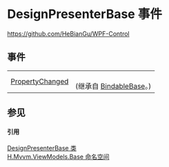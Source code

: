 # DesignPresenterBase 事件
https://github.com/HeBianGu/WPF-Control



## 事件
<table>
<tr>
<td><a href="bd7ae655-1278-f2bf-6f7c-43023ee1c861">PropertyChanged</a></td>
<td><br />(继承自 <a href="360d8001-5c49-3ab8-4aca-1d47bb7fdebe">BindableBase</a>。)</td></tr>
</table>

## 参见


#### 引用
<a href="8ba16f24-5efb-6ddb-6317-1c8d25d5fe9b">DesignPresenterBase 类</a>  
<a href="1a39445a-2086-c1ca-7c41-28cbba243517">H.Mvvm.ViewModels.Base 命名空间</a>  
